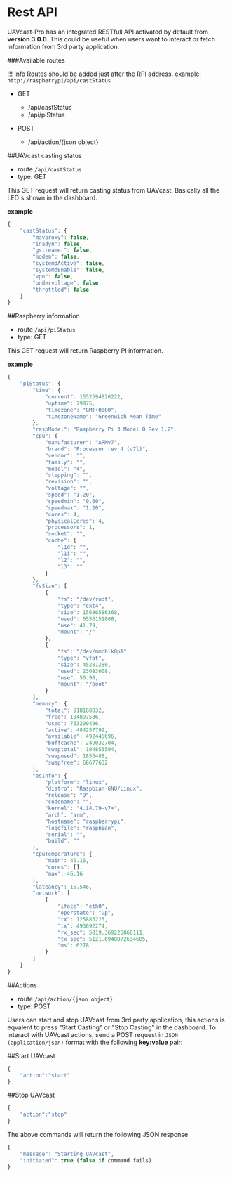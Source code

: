 # Rest API

UAVcast-Pro has an integrated RESTfull API activated by default from **version 3.0.6**. This could be useful when users want to interact or fetch information from 3rd party application.

###Available routes

!!! info
    Routes should be added just after the RPI address.
    example: `http://raspberrypi/api/castStatus`

* GET
    * /api/castStatus
    * /api/piStatus

* POST
    * /api/action/{json object}


##UAVcast casting status
* route `/api/castStatus`
* type: GET

This GET request will return casting status from UAVcast. Basically all the LED`s shown in the dashboard.

**example**
```js
{
    "castStatus": {
        "mavproxy": false,
        "inadyn": false,
        "gstreamer": false,
        "modem": false,
        "systemdActive": false,
        "systemdEnable": false,
        "vpn": false,
        "undervoltage": false,
        "throttled": false
    }
}
```

##Raspberry information
* route `/api/piStatus`
* type: GET

This GET request will return Raspberry PI information.

**example**
```js
{
    "piStatus": {
        "time": {
            "current": 1552594820222,
            "uptime": 79975,
            "timezone": "GMT+0000",
            "timezoneName": "Greenwich Mean Time"
        },
        "raspModel": "Raspberry Pi 3 Model B Rev 1.2",
        "cpu": {
            "manufacturer": "ARMv7",
            "brand": "Processor rev 4 (v7l)",
            "vendor": "",
            "family": "",
            "model": "4",
            "stepping": "",
            "revision": "",
            "voltage": "",
            "speed": "1.20",
            "speedmin": "0.60",
            "speedmax": "1.20",
            "cores": 4,
            "physicalCores": 4,
            "processors": 1,
            "socket": "",
            "cache": {
                "l1d": "",
                "l1i": "",
                "l2": "",
                "l3": ""
            }
        },
        "fsSize": [
            {
                "fs": "/dev/root",
                "type": "ext4",
                "size": 15686586368,
                "used": 6556151808,
                "use": 41.79,
                "mount": "/"
            },
            {
                "fs": "/dev/mmcblk0p1",
                "type": "vfat",
                "size": 45281280,
                "used": 23083008,
                "use": 50.98,
                "mount": "/boot"
            }
        ],
        "memory": {
            "total": 918188032,
            "free": 184897536,
            "used": 733290496,
            "active": 484257792,
            "available": 492445696,
            "buffcache": 249032704,
            "swaptotal": 104853504,
            "swapused": 1855488,
            "swapfree": 68677632
        },
        "osInfo": {
            "platform": "linux",
            "distro": "Raspbian GNU/Linux",
            "release": "9",
            "codename": "",
            "kernel": "4.14.79-v7+",
            "arch": "arm",
            "hostname": "raspberrypi",
            "logofile": "raspbian",
            "serial": "",
            "build": ""
        },
        "cpuTemperature": {
            "main": 46.16,
            "cores": [],
            "max": 46.16
        },
        "lateancy": 15.546,
        "network": [
            {
                "iface": "eth0",
                "operstate": "up",
                "rx": 125885225,
                "tx": 493692274,
                "rx_sec": 5819.369225868111,
                "tx_sec": 5121.6948072634605,
                "ms": 6278
            }
        ]
    }
}
```

##Actions
* route `/api/action/{json object}`
* type: POST

Users can start and stop UAVcast from 3rd party application, this actions is eqvalent to press "Start Casting" or "Stop Casting" in the dashboard.
To interact with UAVcast actions, send a POST request in `JSON (application/json)` format with the following **key:value** pair:

##Start UAVcast
```js
{
    "action":"start"
}
```

##Stop UAVcast
```js
{
    "action":"stop"
}
```
The above commands will return the following JSON response

```js
{
    "message": "Starting UAVcast",
    "initiated": true (false if command fails)
}
```
